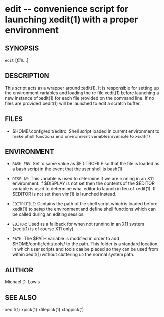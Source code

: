 # edit -- convenience script for launching xedit(1) with a proper environment

## SYNOPSIS

`edit` [_file_...]

## DESCRIPTION

This script acts as a wrapper around xedit(1). It is responsible for setting up
the environment variables and loading the rc file xedit(1) before launching a 
new instance of xedit(1) for each file provided on the command line. If no files
are provided, xedit(1) will be launched to edit a scratch buffer.

## FILES

* $HOME/.config/edit/editrc:
    Shell script loaded in current environment to make shell functions and 
    environment variables available to xedit(1)

## ENVIRONMENT
    
* `BASH_ENV`:
    Set to same value as $EDITRCFILE so that the file is loaded as a bash script 
    in the event that the user shell is bash(1)

* `DISPLAY`:
    This variable is used to determine if we are running in an X11 environment. 
    If $DISPLAY is not set then the contents of the $EDITOR variable is used to 
    determine what editor to launch in lieu of xedit(1). If $EDITOR is not set 
    then vim(1) is launched instead.
    
* `EDITRCFILE`:
    Contains the path of the shell script which is loaded before xedit(1) to 
    setup the environment and define shell functions which can be called during 
    an editing session.

* `EDITOR`:
    Used as a fallback for when not running in an X11 system (xedit(1) is of 
    course X11 only).

* `PATH`:
    The $PATH variable is modified in order to add $HOME/config/edit/tools/ to 
    the path. This folder is a standard location in which user scripts and tools
    can be placed so they can be used from within xedit(1) without cluttering up
    the normal system path.

## AUTHOR

Michael D. Lowis

## SEE ALSO

xedit(1) xpick(1) xfilepick(1) xtagpick(1)

